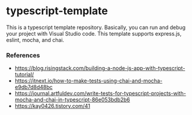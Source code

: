 # typescript-template

This is a typescript template repository. Basically, you can run and debug your project with Visual Studio code. This template supports express.js, eslint, mocha, and chai.

### References
* https://blog.risingstack.com/building-a-node-js-app-with-typescript-tutorial/
* https://itnext.io/how-to-make-tests-using-chai-and-mocha-e9db7d8d48bc
* https://journal.artfuldev.com/write-tests-for-typescript-projects-with-mocha-and-chai-in-typescript-86e053bdb2b6
* https://kay0426.tistory.com/41
